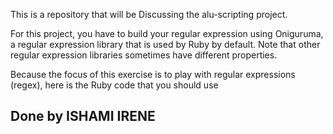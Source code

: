 This is a repository that will be 
Discussing the alu-scripting project.

For this project, you have to build your regular expression using Oniguruma, a regular expression library that is used by Ruby by default. Note that other regular expression libraries sometimes have different properties.

Because the focus of this exercise is to play with regular expressions (regex), here is the Ruby code that you should use

## Done by ISHAMI IRENE
